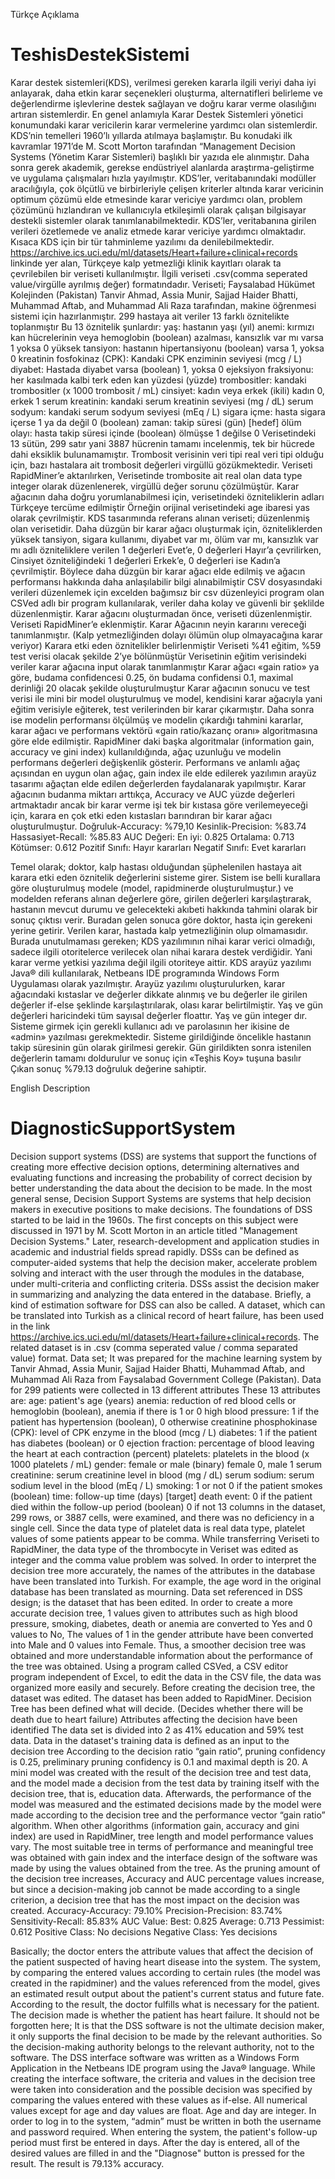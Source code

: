 Türkçe Açıklama
# TeshisDestekSistemi

Karar destek sistemleri(KDS), verilmesi gereken kararla ilgili veriyi daha iyi anlayarak, daha etkin karar seçenekleri oluşturma, alternatifleri belirleme ve değerlendirme işlevlerine destek sağlayan ve doğru karar verme olasılığını artıran sistemlerdir. En genel anlamıyla Karar Destek Sistemleri yönetici konumundaki karar vericilerin karar vermelerine yardımcı olan sistemlerdir.
KDS’nin temelleri 1960’lı yıllarda atılmaya başlamıştır. Bu konudaki ilk kavramlar 1971’de M. Scott Morton tarafından “Management Decision Systems (Yönetim Karar Sistemleri) başlıklı bir yazıda ele alınmıştır. Daha sonra gerek akademik, gerekse endüstriyel alanlarda araştırma-geliştirme ve uygulama çalışmaları hızla yayılmıştır.
KDS’ler, veritabanındaki modüller aracılığıyla, çok ölçütlü ve birbirleriyle çelişen kriterler altında karar vericinin optimum çözümü elde etmesinde karar vericiye yardımcı olan, problem çözümünü hızlandıran ve kullanıcıyla etkileşimli olarak çalışan bilgisayar destekli sistemler olarak tanımlanabilmektedir. KDS’ler, veritabanına girilen verileri özetlemede ve analiz etmede karar vericiye yardımcı olmaktadır. Kısaca KDS için bir tür tahminleme yazılımı da denilebilmektedir.
https://archive.ics.uci.edu/ml/datasets/Heart+failure+clinical+records linkinde yer alan, Türkçeye kalp yetmezliği klinik kayıtları olarak ta çevrilebilen bir veriseti kullanılmıştır. İlgili veriseti .csv(comma seperated value/virgülle ayrılmış değer) formatındadır. 
Veriseti; Faysalabad Hükümet Kolejinden (Pakistan) Tanvir Ahmad, Assia Munir, Sajjad Haider Bhatti, Muhammad Aftab, and Muhammad Ali Raza tarafından, makine öğrenmesi sistemi için hazırlanmıştır. 
299 hastaya ait veriler 13 farklı öznitelikte toplanmıştır
Bu 13 öznitelik şunlardır:
 yaş: hastanın yaşı (yıl)
anemi: kırmızı kan hücrelerinin veya hemoglobin (boolean) azalması, kansızlık var mı varsa 1 yoksa 0
yüksek tansiyon: hastanın hipertansiyonu (boolean) varsa 1, yoksa 0
kreatinin fosfokinaz (CPK): Kandaki CPK enziminin seviyesi (mcg / L)
diyabet: Hastada diyabet varsa (boolean) 1, yoksa 0
ejeksiyon fraksiyonu: her kasılmada kalbi terk eden kan yüzdesi (yüzde)
trombositler: kandaki trombositler (x 1000 trombosit / mL)
cinsiyet: kadın veya erkek (ikili) kadın 0, erkek 1
serum kreatinin: kandaki serum kreatinin seviyesi (mg / dL)
serum sodyum: kandaki serum sodyum seviyesi (mEq / L)
sigara içme: hasta sigara içerse 1 ya da değil 0 (boolean)
zaman: takip süresi (gün)
[hedef] ölüm olayı: hasta takip süresi içinde (boolean) ölmüşse 1 değilse 0
Verisetindeki 13 sütün, 299 satır yani 3887 hücrenin tamamı incelenmiş, tek bir hücrede dahi eksiklik bulunamamıştır.
Trombosit verisinin veri tipi real veri tipi olduğu için, bazı hastalara ait trombosit değerleri virgüllü gözükmektedir. 
Veriseti RapidMiner’e aktarılırken, Verisetinde trombosite ait real olan data type integer olarak düzenlenerek, virgüllü değer sorunu çözülmüştür.
Karar ağacının daha doğru yorumlanabilmesi için, verisetindeki özniteliklerin adları Türkçeye tercüme edilmiştir Örneğin orijinal verisetindeki age ibaresi yas olarak çevrilmiştir.
KDS tasarımında referans alınan veriseti; düzenlenmiş olan verisetidir.
Daha düzgün bir karar ağacı oluşturmak için, özniteliklerden yüksek tansiyon, sigara kullanımı, diyabet var mı, ölüm var mı, kansızlık var mı adlı özniteliklere verilen 1 değerleri Evet’e, 0 değerleri Hayır’a çevrilirken, 
Cinsiyet özniteliğindeki 1 değerleri Erkek’e, 0 değerleri ise Kadın’a çevrilmiştir. Böylece daha düzgün bir karar ağacı elde edilmiş ve ağacın performansı hakkında daha anlaşılabilir bilgi alınabilmiştir
CSV dosyasındaki verileri düzenlemek için excelden bağımsız bir csv düzenleyici program olan CSVed adlı bir program kullanılarak, veriler daha kolay ve güvenli bir şeklilde düzenlenmiştir.
Karar ağacını oluşturmadan önce, veriseti düzenlenmiştir.
Veriseti RapidMiner’e eklenmiştir. 
Karar Ağacının neyin kararını vereceği tanımlanmıştır. (Kalp yetmezliğinden dolayı ölümün olup olmayacağına karar veriyor)
Karara etki eden öznitelikler belirlenmiştir
Veriseti %41 eğitim, %59 test verisi olacak şekilde 2’ye bölünmüştür
Verisetinin eğitim verisindeki veriler karar ağacına input olarak tanımlanmıştır
Karar ağacı «gain ratio» ya göre, budama confidencesi 0.25, ön budama confidensi 0.1, maximal derinliği 20 olacak şekilde oluşturulmuştur
Karar ağacının sonucu ve test verisi ile mini bir model oluşturulmuş ve model, kendisini karar ağacıyla yani eğitim verisiyle eğiterek, test verilerinden bir karar çıkarmıştır.
Daha sonra ise modelin performansı ölçülmüş ve modelin çıkardığı tahmini kararlar, karar ağacı ve performans vektörü «gain ratio/kazanç oranı» algoritmasına göre elde edilmiştir.
RapidMiner daki başka algoritmalar (information gain, accuracy ve gini index) kullanıldığında, ağaç uzunluğu ve modelin performans değerleri değişkenlik gösterir.
Performans ve anlamlı ağaç açısından en uygun olan ağaç, gain index ile elde edilerek yazılımın arayüz tasarımı ağaçtan elde edilen değerlerden faydalanarak yapılmıştır.
Karar ağacının budanma miktarı arttıkça, Accuracy ve AUC yüzde değerleri artmaktadır ancak bir karar verme işi tek bir kıstasa göre verilemeyeceği için, karara en çok etki eden kıstasları barındıran bir karar ağacı oluşturulmuştur.
Doğruluk-Accuracy: %79,10
Kesinlik-Precision: %83.74
Hassasiyet-Recall: %85.83
AUC Değeri:
En iyi: 0.825
Ortalama: 0.713
Kötümser: 0.612
Pozitif Sınıfı: Hayır kararları
Negatif Sınıfı: Evet kararları

Temel olarak; doktor, kalp hastası olduğundan şüphelenilen hastaya ait karara etki eden öznitelik değerlerini sisteme girer.
Sistem ise belli kurallara göre oluşturulmuş modele (model, rapidminerde oluşturulmuştur.) ve modelden referans alınan değerlere göre, girilen değerleri karşılaştırarak, hastanın mevcut durumu ve gelecekteki akıbeti hakkında tahmini olarak bir sonuç çıktısı verir. Buradan gelen sonuca göre doktor, hasta için gerekeni yerine getirir. 
Verilen karar, hastada kalp yetmezliğinin olup olmamasıdır.
Burada unutulmaması gereken; KDS yazılımının nihai karar verici olmadığı, sadece ilgili otoritelerce verilecek olan nihai karara destek verdiğidir. 
Yani karar verme yetkisi yazılıma değil ilgili otoriteye aittir.
KDS arayüz yazılımı Java® dili kullanılarak, Netbeans IDE programında Windows Form Uygulaması olarak yazılmıştır.
Arayüz yazılımı oluşturulurken, karar ağacındaki kıstaslar ve değerler dikkate alınmış ve bu değerler ile girilen değerler if-else şeklinde karşılaştırılarak, olası karar belirtilmiştir. 
Yaş ve gün değerleri haricindeki tüm sayısal değerler floattır.
Yaş ve gün integer dır.
Sisteme girmek için gerekli kullanıcı adı ve parolasının her ikisine de «admin» yazılması gerekmektedir.
Sisteme girildiğinde öncelikle hastanın takip süresinin gün olarak girilmesi gerekir.
Gün girildikten sonra istenilen değerlerin tamamı doldurulur ve sonuç için «Teşhis Koy» tuşuna basılır
Çıkan sonuç %79.13 doğruluk değerine sahiptir.




English Description
# DiagnosticSupportSystem

Decision support systems (DSS) are systems that support the functions of creating more effective decision options, determining alternatives and evaluating functions and increasing the probability of correct decision by better understanding the data about the decision to be made. In the most general sense, Decision Support Systems are systems that help decision makers in executive positions to make decisions.
The foundations of DSS started to be laid in the 1960s. The first concepts on this subject were discussed in 1971 by M. Scott Morton in an article titled "Management Decision Systems." Later, research-development and application studies in academic and industrial fields spread rapidly.
DSSs can be defined as computer-aided systems that help the decision maker, accelerate problem solving and interact with the user through the modules in the database, under multi-criteria and conflicting criteria. DSSs assist the decision maker in summarizing and analyzing the data entered in the database. Briefly, a kind of estimation software for DSS can also be called.
A dataset, which can be translated into Turkish as a clinical record of heart failure, has been used in the link https://archive.ics.uci.edu/ml/datasets/Heart+failure+clinical+records. The related dataset is in .csv (comma seperated value / comma separated value) format.
Data set; It was prepared for the machine learning system by Tanvir Ahmad, Assia Munir, Sajjad Haider Bhatti, Muhammad Aftab, and Muhammad Ali Raza from Faysalabad Government College (Pakistan).
Data for 299 patients were collected in 13 different attributes
These 13 attributes are:
 age: patient's age (years)
anemia: reduction of red blood cells or hemoglobin (boolean), anemia if there is 1 or 0
high blood pressure: 1 if the patient has hypertension (boolean), 0 otherwise
creatinine phosphokinase (CPK): level of CPK enzyme in the blood (mcg / L)
diabetes: 1 if the patient has diabetes (boolean) or 0
ejection fraction: percentage of blood leaving the heart at each contraction (percent)
platelets: platelets in the blood (x 1000 platelets / mL)
gender: female or male (binary) female 0, male 1
serum creatinine: serum creatinine level in blood (mg / dL)
serum sodium: serum sodium level in the blood (mEq / L)
smoking: 1 or not 0 if the patient smokes (boolean)
time: follow-up time (days)
[target] death event: 0 if the patient died within the follow-up period (boolean) 0 if not
13 columns in the dataset, 299 rows, or 3887 cells, were examined, and there was no deficiency in a single cell.
Since the data type of platelet data is real data type, platelet values of some patients appear to be comma.
While transferring Veriseti to RapidMiner, the data type of the thrombocyte in Veriset was edited as integer and the comma value problem was solved.
In order to interpret the decision tree more accurately, the names of the attributes in the database have been translated into Turkish. For example, the age word in the original database has been translated as mourning.
Data set referenced in DSS design; is the dataset that has been edited.
In order to create a more accurate decision tree, 1 values given to attributes such as high blood pressure, smoking, diabetes, death or anemia are converted to Yes and 0 values to No,
The values of 1 in the gender attribute have been converted into Male and 0 values into Female. Thus, a smoother decision tree was obtained and more understandable information about the performance of the tree was obtained.
Using a program called CSVed, a CSV editor program independent of Excel, to edit the data in the CSV file, the data was organized more easily and securely.
Before creating the decision tree, the dataset was edited.
The dataset has been added to RapidMiner.
Decision Tree has been defined what will decide. (Decides whether there will be death due to heart failure)
Attributes affecting the decision have been identified
The data set is divided into 2 as 41% education and 59% test data.
Data in the dataset's training data is defined as an input to the decision tree
According to the decision ratio “gain ratio”, pruning confidency is 0.25, preliminary pruning confidency is 0.1 and maximal depth is 20.
A mini model was created with the result of the decision tree and test data, and the model made a decision from the test data by training itself with the decision tree, that is, education data.
Afterwards, the performance of the model was measured and the estimated decisions made by the model were made according to the decision tree and the performance vector “gain ratio” algorithm.
When other algorithms (information gain, accuracy and gini index) are used in RapidMiner, tree length and model performance values vary.
The most suitable tree in terms of performance and meaningful tree was obtained with gain index and the interface design of the software was made by using the values obtained from the tree.
As the pruning amount of the decision tree increases, Accuracy and AUC percentage values increase, but since a decision-making job cannot be made according to a single criterion, a decision tree that has the most impact on the decision was created.
Accuracy-Accuracy: 79.10%
Precision-Precision: 83.74%
Sensitivity-Recall: 85.83%
AUC Value:
Best: 0.825
Average: 0.713
Pessimist: 0.612
Positive Class: No decisions
Negative Class: Yes decisions

Basically; the doctor enters the attribute values that affect the decision of the patient suspected of having heart disease into the system.
The system, by comparing the entered values according to certain rules (the model was created in the rapidminer) and the values referenced from the model, gives an estimated result output about the patient's current status and future fate. According to the result, the doctor fulfills what is necessary for the patient.
The decision made is whether the patient has heart failure.
It should not be forgotten here; It is that the DSS software is not the ultimate decision maker, it only supports the final decision to be made by the relevant authorities.
So the decision-making authority belongs to the relevant authority, not to the software.
The DSS interface software was written as a Windows Form Application in the Netbeans IDE program using the Java® language.
While creating the interface software, the criteria and values in the decision tree were taken into consideration and the possible decision was specified by comparing the values entered with these values as if-else.
All numerical values except for age and day values are float.
Age and day are integer.
In order to log in to the system, “admin” must be written in both the username and password required.
When entering the system, the patient's follow-up period must first be entered in days.
After the day is entered, all of the desired values are filled in and the "Diagnose" button is pressed for the result.
The result is 79.13% accuracy.

